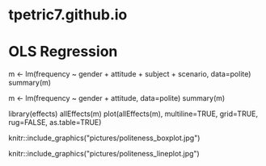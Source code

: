 # tpetric7.github.io

# OLS Regression

m <- lm(frequency ~ gender + attitude + subject + scenario, data=polite)
summary(m)

m <- lm(frequency ~ gender + attitude, data=polite)
summary(m)

library(effects)
allEffects(m)
plot(allEffects(m), multiline=TRUE, grid=TRUE, rug=FALSE, as.table=TRUE)

knitr::include_graphics("pictures/politeness_boxplot.jpg")

knitr::include_graphics("pictures/politeness_lineplot.jpg")

